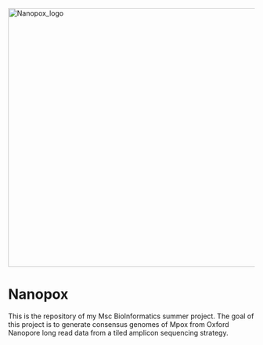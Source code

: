 <img width="528" alt="Nanopox_logo" src="https://github.com/s-mobed/Nanopox/assets/91598812/e5380600-f6be-46ae-ba65-0d51db99bbd0">


# Nanopox
This is the repository of my Msc BioInformatics summer project. The goal of this project is to generate consensus genomes of Mpox from Oxford Nanopore long read data from a tiled amplicon sequencing strategy. 

